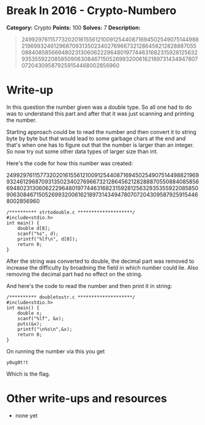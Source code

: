 # Break In 2016 - Crypto-Numbero

**Category:** Crypto
**Points:** 100
**Solves:** 7
**Description:**

> 249929761157732020161556121009125440871694502549075144988219699324612968709313502340276966732128645621282888705508840858566948023130606222964801977446316823159281256329353559220858509063084671505269932006162189731434947807072043095879259154468002856960

# Write-up

In this question the number given was a double type. So all one had to do 
was to understand this part and after that it was just scanning and printing 
the number. 

Starting approach could be to read the number and then convert it to string 
byte by byte but that would lead to some garbage chars at the end and that's 
when one has to figure out that the number is larger than an integer. So now 
try out some other data types of larger size than int.

Here's the code for how this number was created:

249929761157732020161556121009125440871694502549075144988219699324612968709313502340276966732128645621282888705508840858566948023130606222964801977446316823159281256329353559220858509063084671505269932006162189731434947807072043095879259154468002856960

    /********** strtodouble.c ********************/
    #include<stdio.h>    
    int main() {
        double d[8];
        scanf("%s", d); 
        printf("%lf\n", d[0]);
        return 0;
    }

After the string was converted to double, the decimal part was removed to 
increase the difficulty by broadning the field in which number could 
lie. Also removing the decimal part had no effect on the string.


And here's the code to read the number and then print it in string:

    /********** doubletostr.c ********************/
    #include<stdio.h>    
    int main() {
        double x;
        scanf("%lf", &x);
        puts(&x);
        printf("\n%s\n",&x);
        return 0;
    }

On running the number via this you get

    y0ug0t!t

Which is the flag.

# Other write-ups and resources 

* none yet
